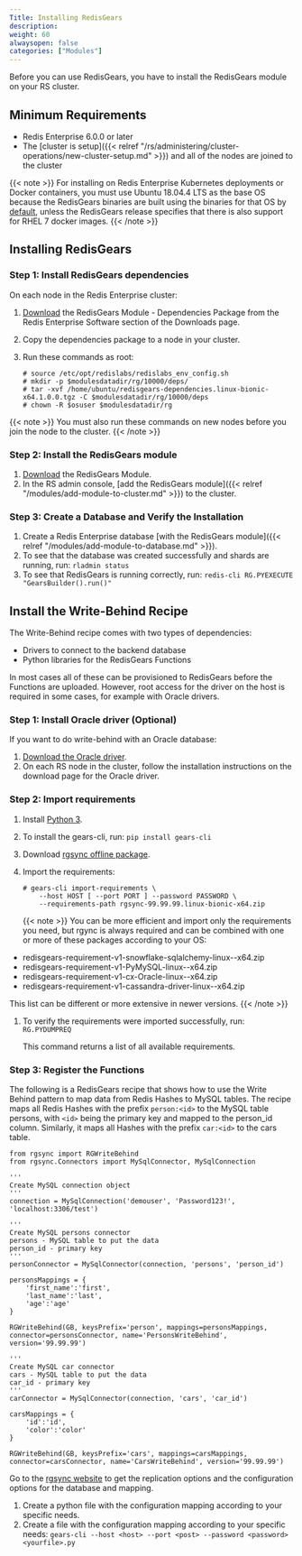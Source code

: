 ```yaml
---
Title: Installing RedisGears 
description:
weight: 60
alwaysopen: false
categories: ["Modules"]
---
```

Before you can use RedisGears, you have to install the RedisGears module on your RS cluster.

## Minimum Requirements

- Redis Enterprise 6.0.0 or later
- The [cluster is setup]({{< relref "/rs/administering/cluster-operations/new-cluster-setup.md" >}}) and all of the nodes are joined to the cluster

{{< note >}}
For installing on Redis Enterprise Kubernetes deployments or Docker containers, you must use Ubuntu 18.04.4 LTS as the base OS because the RedisGears binaries are built using the binaries for that OS by [default](https://github.com/RedisLabs/redis-enterprise-k8s-docs#basic-installation), unless the RedisGears release specifies that there is also support for RHEL 7 docker images.
{{< /note >}}

## Installing RedisGears

### Step 1: Install RedisGears dependencies

On each node in the Redis Enterprise cluster:

1. [Download](https://redislabs.com/download-center/modules/) the RedisGears Module - Dependencies Package from the Redis Enterprise Software section of the Downloads page.
1. Copy the dependencies package to a node in your cluster.
1. Run these commands as root:

    ```src
    # source /etc/opt/redislabs/redislabs_env_config.sh
    # mkdir -p $modulesdatadir/rg/10000/deps/
    # tar -xvf /home/ubuntu/redisgears-dependencies.linux-bionic-x64.1.0.0.tgz -C $modulesdatadir/rg/10000/deps
    # chown -R $osuser $modulesdatadir/rg
    ```

{{< note >}}
You must also run these commands on new nodes before you join the node to the cluster.
{{< /note >}}

### Step 2: Install the RedisGears module

1. [Download](https://redislabs.com/download-center/modules/) the RedisGears Module.
1. In the RS admin console, [add the RedisGears module]({{< relref "/modules/add-module-to-cluster.md" >}}) to the cluster.

### Step 3: Create a Database and Verify the Installation

1. Create a Redis Enterprise database [with the RedisGears module]({{< relref "/modules/add-module-to-database.md" >}}).
1. To see that the database was created successfully and shards are running, run: `rladmin status`
1. To see that RedisGears is running correctly, run: `redis-cli RG.PYEXECUTE "GearsBuilder().run()"`

## Install the Write-Behind Recipe

The Write-Behind recipe comes with two types of dependencies:

- Drivers to connect to the backend database
- Python libraries for the RedisGears Functions

In most cases all of these can be provisioned to RedisGears before the Functions are uploaded.
However, root access for the driver on the host is required in some cases, for example with Oracle drivers.

### Step 1: Install Oracle driver (Optional)

If you want to do write-behind with an Oracle database:

1. [Download the Oracle driver](https://www.oracle.com/database/technologies/instant-client/linux-x86-64-downloads.html).
1. On each RS node in the cluster, follow the installation instructions on the download page for the Oracle driver.

### Step 2: Import requirements

1. Install [Python 3](https://www.python.org/downloads/).
1. To install the gears-cli, run: `pip install gears-cli`
1. Download [rgsync offline package](https://docs.google.com/document/d/1xiNEi6O_BIHgyUDfhTqic0zD_DPJCSmIVzjWlCn-hCE/edit#heading=h.thlygbs3qwmo).
1. Import the requirements:

    ```src
    # gears-cli import-requirements \
        --host HOST [ --port PORT ] --password PASSWORD \
        --requirements-path rgsync-99.99.99.linux-bionic-x64.zip
    ```

    {{< note >}}
You can be more efficient and import only the requirements you need, but rgync is always required and can be combined with one or more of these packages according to your OS:

- redisgears-requirement-v1-snowflake-sqlalchemy-linux-<os>-x64.zip
- redisgears-requirement-v1-PyMySQL-linux-<os>-x64.zip
- redisgears-requirement-v1-cx-Oracle-linux-<os>-x64.zip
- redisgears-requirement-v1-cassandra-driver-linux-<os>-x64.zip

This list can be different or more extensive in newer versions.
    {{< /note >}}

1. To verify the requirements were imported successfully, run: `RG.PYDUMPREQ`

    This command returns a list of all available requirements.

### Step 3: Register the Functions

The following is a RedisGears recipe that shows how to use the Write Behind pattern to map data from Redis Hashes to MySQL tables.
The recipe maps all Redis Hashes with the prefix `person:<id>` to the MySQL table persons, with `<id>` being the primary key and mapped to the person_id column.
Similarly, it maps all Hashes with the prefix `car:<id>` to the cars table.

```src
from rgsync import RGWriteBehind
from rgsync.Connectors import MySqlConnector, MySqlConnection

'''
Create MySQL connection object
'''
connection = MySqlConnection('demouser', 'Password123!', 'localhost:3306/test')

'''
Create MySQL persons connector
persons - MySQL table to put the data
person_id - primary key
'''
personConnector = MySqlConnector(connection, 'persons', 'person_id')

personsMappings = {
	'first_name':'first',
	'last_name':'last',
	'age':'age'
}

RGWriteBehind(GB, keysPrefix='person', mappings=personsMappings, connector=personsConnector, name='PersonsWriteBehind', version='99.99.99')

'''
Create MySQL car connector
cars - MySQL table to put the data
car_id - primary key
'''
carConnector = MySqlConnector(connection, 'cars', 'car_id')

carsMappings = {
	'id':'id',
	'color':'color'
}

RGWriteBehind(GB, keysPrefix='cars', mappings=carsMappings, connector=carsConnector, name='CarsWriteBehind', version='99.99.99')
```

Go to the [rgsync website](https://pypi.org/project/rgsync/) to get the replication options and the configuration options for the database and mapping.

1. Create a python file with the configuration mapping according to your specific needs.
1. Create a file with the configuration mapping according to your specific needs: `gears-cli --host <host> --port <post> --password <password> <yourfile>.py`
